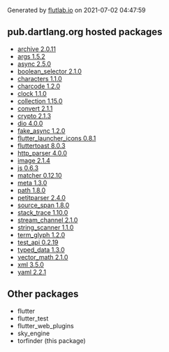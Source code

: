 Generated by [flutlab.io](https://flutlab.io) on 2021-07-02 04:47:59


## pub.dartlang.org hosted packages

 - [archive 2.0.11](https://pub.dartlang.org/packages/archive/versions/2.0.11)
 - [args 1.5.2](https://pub.dartlang.org/packages/args/versions/1.5.2)
 - [async 2.5.0](https://pub.dartlang.org/packages/async/versions/2.5.0)
 - [boolean_selector 2.1.0](https://pub.dartlang.org/packages/boolean_selector/versions/2.1.0)
 - [characters 1.1.0](https://pub.dartlang.org/packages/characters/versions/1.1.0)
 - [charcode 1.2.0](https://pub.dartlang.org/packages/charcode/versions/1.2.0)
 - [clock 1.1.0](https://pub.dartlang.org/packages/clock/versions/1.1.0)
 - [collection 1.15.0](https://pub.dartlang.org/packages/collection/versions/1.15.0)
 - [convert 2.1.1](https://pub.dartlang.org/packages/convert/versions/2.1.1)
 - [crypto 2.1.3](https://pub.dartlang.org/packages/crypto/versions/2.1.3)
 - [dio 4.0.0](https://pub.dartlang.org/packages/dio/versions/4.0.0)
 - [fake_async 1.2.0](https://pub.dartlang.org/packages/fake_async/versions/1.2.0)
 - [flutter_launcher_icons 0.8.1](https://pub.dartlang.org/packages/flutter_launcher_icons/versions/0.8.1)
 - [fluttertoast 8.0.3](https://pub.dartlang.org/packages/fluttertoast/versions/8.0.3)
 - [http_parser 4.0.0](https://pub.dartlang.org/packages/http_parser/versions/4.0.0)
 - [image 2.1.4](https://pub.dartlang.org/packages/image/versions/2.1.4)
 - [js 0.6.3](https://pub.dartlang.org/packages/js/versions/0.6.3)
 - [matcher 0.12.10](https://pub.dartlang.org/packages/matcher/versions/0.12.10)
 - [meta 1.3.0](https://pub.dartlang.org/packages/meta/versions/1.3.0)
 - [path 1.8.0](https://pub.dartlang.org/packages/path/versions/1.8.0)
 - [petitparser 2.4.0](https://pub.dartlang.org/packages/petitparser/versions/2.4.0)
 - [source_span 1.8.0](https://pub.dartlang.org/packages/source_span/versions/1.8.0)
 - [stack_trace 1.10.0](https://pub.dartlang.org/packages/stack_trace/versions/1.10.0)
 - [stream_channel 2.1.0](https://pub.dartlang.org/packages/stream_channel/versions/2.1.0)
 - [string_scanner 1.1.0](https://pub.dartlang.org/packages/string_scanner/versions/1.1.0)
 - [term_glyph 1.2.0](https://pub.dartlang.org/packages/term_glyph/versions/1.2.0)
 - [test_api 0.2.19](https://pub.dartlang.org/packages/test_api/versions/0.2.19)
 - [typed_data 1.3.0](https://pub.dartlang.org/packages/typed_data/versions/1.3.0)
 - [vector_math 2.1.0](https://pub.dartlang.org/packages/vector_math/versions/2.1.0)
 - [xml 3.5.0](https://pub.dartlang.org/packages/xml/versions/3.5.0)
 - [yaml 2.2.1](https://pub.dartlang.org/packages/yaml/versions/2.2.1)

## Other packages

 - flutter
 - flutter_test
 - flutter_web_plugins
 - sky_engine
 - torfinder (this package)

